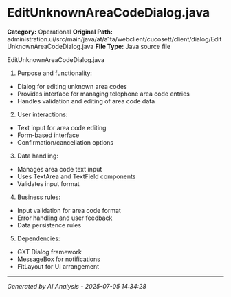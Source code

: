# EditUnknownAreaCodeDialog.java

**Category:** Operational
**Original Path:** administration.ui/src/main/java/at/a1ta/webclient/cucosett/client/dialog/EditUnknownAreaCodeDialog.java
**File Type:** Java source file

EditUnknownAreaCodeDialog.java
1. Purpose and functionality:
- Dialog for editing unknown area codes
- Provides interface for managing telephone area code entries
- Handles validation and editing of area code data

2. User interactions:
- Text input for area code editing
- Form-based interface
- Confirmation/cancellation options

3. Data handling:
- Manages area code text input
- Uses TextArea and TextField components
- Validates input format

4. Business rules:
- Input validation for area code format
- Error handling and user feedback
- Data persistence rules

5. Dependencies:
- GXT Dialog framework
- MessageBox for notifications
- FitLayout for UI arrangement

---
*Generated by AI Analysis - 2025-07-05 14:34:28*
